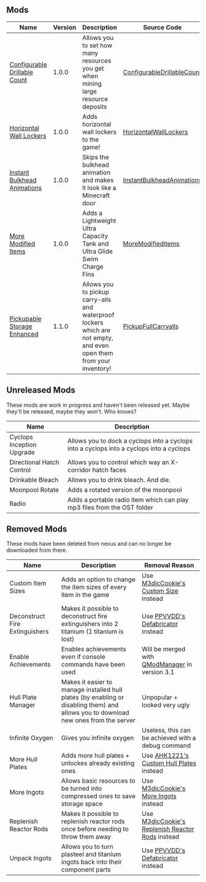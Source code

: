 ## Mods

| Name | Version | Description | Source Code |
|-|-|-|-|
| [Configurable Drillable Count](https://www.nexusmods.com/subnautica/mods/223) | 1.0.0 | Allows you to set how many resources you get when mining large resource deposits | [ConfigurableDrillableCount](ConfigurableDrillableCount/Mod.cs) |
| [Horizontal Wall Lockers](https://www.nexusmods.com/subnautica/mods/395) | 1.0.0 | Adds horizontal wall lockers to the game! | [HorizontalWallLockers](HorizontalWallLockers/Mod.cs)
| [Instant Bulkhead Animations](https://nexusmods.com/subnautica/mods/221) | 1.0.0 | Skips the bulkhead animation and makes it look like a Minecraft door | [InstantBulkheadAnimations](InstantBulkheadAnimations/Mod.cs) |
| [More Modified Items](https://www.nexusmods.com/subnautica/mods/398) | 1.0.0 | Adds a Lightweight Ultra Capacity Tank and Ultra Glide Swim Charge Fins | [MoreModifiedItems](MoreModifiedItems/Mod.cs) |
| [Pickupable Storage Enhanced](https://www.nexusmods.com/subnautica/mods/220) | 1.1.0 | Allows you to pickup carry-alls and waterproof lockers which are not empty, and even open them from your inventory! | [PickupFullCarryalls](PickupFullCarryalls/Mod.cs) |
  
## Unreleased Mods
These mods are work in progress and haven't been released yet. Maybe they'll be released, maybe they won't. Who knows?

| Name | Description |
|-|-|
| Cyclops Inception Upgrade | Allows you to dock a cyclops into a cyclops into a cyclops into a cyclops into a cyclops |
| Directional Hatch Control | Allows you to control which way an X-corridor hatch faces |
| Drinkable Bleach | Allows you to drink bleach. And die. |
| Moonpool Rotate | Adds a rotated version of the moonpool |
| Radio | Adds a portable radio item which can play mp3 files from the OST folder |
  
## Removed Mods
These mods have been deleted from nexus and can no longer be downloaded from there.
  
| Name | Description | Removal Reason |
|-|-|-|
| Custom Item Sizes | Adds an option to change the item sizes of every item in the game | Use [M3dicCookie's Custom Size](https://www.nexusmods.com/subnautica/mods/208) instead
| Deconstruct Fire Extinguishers | Makes it possible to deconstruct fire extinguishers into 2 titanium (1 titanium is lost) | Use [PPVVDD's Defabricator](https://www.nexusmods.com/subnautica/mods/216) instead |
| Enable Achievements | Enables achievements even if console commands have been used | Will be merged with [QModManager](https://www.nexusmods.com/subnautica/mods/201) in version 3.1 |
| Hull Plate Manager | Makes it easier to manage installed hull plates (by enabling or disabling them) and allows you to download new ones from the server | Unpopular + looked very ugly |
| Infinite Oxygen | Gives you infinite oxygen | Useless, this can be achieved with a debug command |
| More Hull Plates | Adds more hull plates + unlockes already existing ones | Use [AHK1221's Custom Hull Plates](https://www.nexusmods.com/subnautica/mods/95) instead |
| More Ingots | Allows basic resources to be turned into compressed ones to save storage space | Use [M3dicCookie's More Ingots](https://www.nexusmods.com/subnautica/mods/196) instead |
| Replenish Reactor Rods | Makes it possible to replenish reactor rods once before needing to throw them away | Use [M3dicCookie's Replenish Reactor Rods](https://www.nexusmods.com/subnautica/mods/230) instead |
| Unpack Ingots | Allows you to turn plasteel and titanium ingots back into their component parts | Use [PPVVDD's Defabricator](https://www.nexusmods.com/subnautica/mods/216) instead |
